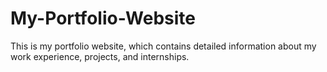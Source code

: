 # My-Portfolio-Website
This is my portfolio website, which contains detailed information about my work experience, projects, and internships.
